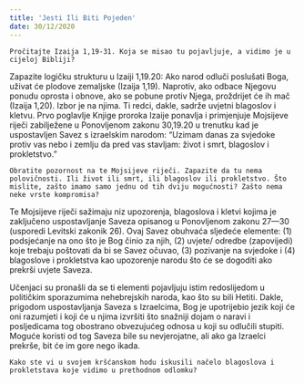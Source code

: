 ```yaml
---
title: 'Jesti Ili Biti Pojeden'
date: 30/12/2020
---
```


`Pročitajte Izaija 1,19-31. Koja se misao tu pojavljuje, a vidimo je u cijeloj Bibliji?`

Zapazite logičku strukturu u Izaiji 1,19.20: Ako narod odluči poslušati Boga, uživat će plodove zemaljske (Izaija 1,19). Naprotiv, ako odbace Njegovu ponudu oprosta i obnove, ako se pobune protiv Njega, proždrijet će ih mač (Izaija 1,20). Izbor je na njima. Ti redci, dakle, sadrže uvjetni blagoslov i kletvu. Prvo poglavlje Knjige proroka Izaije ponavlja i primjenjuje Mojsijeve riječi zabilježene u Ponovljenom zakonu 30,19.20 u trenutku kad je uspostavljen Savez s izraelskim narodom: “Uzimam danas za svjedoke protiv vas nebo i zemlju da pred vas stavljam: život i smrt, blagoslov i prokletstvo.”

`Obratite pozornost na te Mojsijeve riječi. Zapazite da tu nema polovičnosti. Ili život ili smrt, ili blagoslov ili prokletstvo. Što mislite, zašto imamo samo jednu od tih dviju mogućnosti? Zašto nema neke vrste kompromisa?`

Te Mojsijeve riječi sažimaju niz upozorenja, blagoslova i kletvi kojima je zaključeno uspostavljanje Saveza opisanog u Ponovljenom zakonu 27—30 (usporedi Levitski zakonik 26). Ovaj Savez obuhvaća sljedeće elemente: (1) podsjećanje na ono što je Bog činio za njih, (2) uvjete/ odredbe (zapovijedi) koje trebaju poštovati da bi se Savez očuvao, (3) pozivanje na svjedoke i (4) blagoslove i prokletstva kao upozorenje narodu što će se dogoditi ako prekrši uvjete Saveza.

Učenjaci su pronašli da se ti elementi pojavljuju istim redoslijedom u političkim sporazumima nehebrejskih naroda, kao što su bili Hetiti. Dakle, prigodom uspostavljanja Saveza s Izraelcima, Bog je upotrijebio jezik koji će oni razumjeti i koji će u njima izvršiti što snažniji dojam o naravi i posljedicama tog obostrano obvezujućeg odnosa u koji su odlučili stupiti. Moguće koristi od tog Saveza bile su nevjerojatne, ali ako ga Izraelci prekrše, bit će im gore nego ikada.

`Kako ste vi u svojem kršćanskom hodu iskusili načelo blagoslova i prokletstava koje vidimo u prethodnom odlomku?`